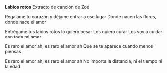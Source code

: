**Labios rotos** 
Extracto de canción de Zoé

Regalame tu corazón y déjame entrar a ese lugar 
Donde nacen las flores, donde nace el amor

Entrégame tus labios rotos lo quiero besar 
Los quiero curar 
Los voy a cuidar con todo mi amor

Es raro el amor ah, es raro el amor ah 
Que se te aparece cuando menos piensas

Es raro el amor ah, es raro el amor ah 
No importa la distancia, ni el tiempo ni la edad
